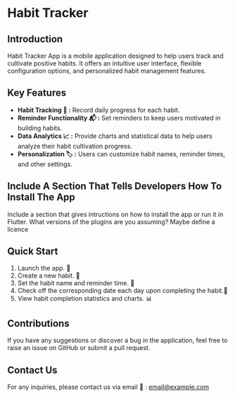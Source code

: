 # Habit Tracker

## Introduction

Habit Tracker App is a mobile application designed to help users track and cultivate positive habits. It offers an intuitive user interface, flexible configuration options, and personalized habit management features.

## Key Features

- **Habit Tracking :calendar: :** Record daily progress for each habit.
- **Reminder Functionality :mailbox_with_mail: :** Set reminders to keep users motivated in building habits.
- **Data Analytics :chart_with_upwards_trend: :** Provide charts and statistical data to help users analyze their habit cultivation progress.
- **Personalization :label: :** Users can customize habit names, reminder times, and other settings.


## Include A Section That Tells Developers How To Install The App

Include a section that gives intructions on how to install the app or run it in Flutter.  What versions of the plugins are you assuming?  Maybe define a licence

## Quick Start

1. Launch the app. :iphone:
2. Create a new habit. :bookmark:
3. Set the habit name and reminder time. :memo:
4. Check off the corresponding date each day upon completing the habit.:round_pushpin:
5. View habit completion statistics and charts. :bar_chart:

## Contributions

If you have any suggestions or discover a bug in the application, feel free to raise an issue on GitHub or submit a pull request.

##  Contact Us

For any inquiries, please contact us via email :e-mail: : email@example.com
